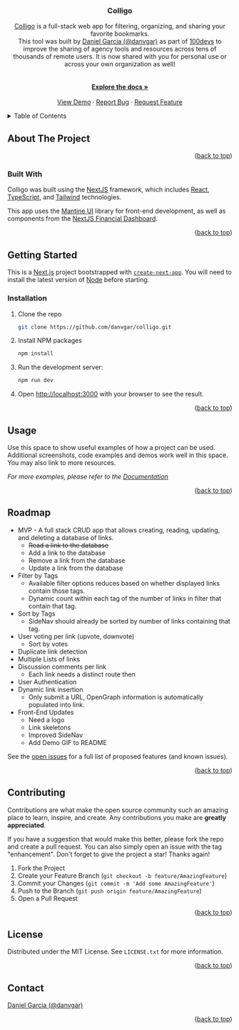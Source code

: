 <a name="readme-top"></a>
<!-- PROJECT LOGO -->
<div align="center">
  <!-- <a href="https://github.com/danvgar/colligo">
    <img src="images/logo.png" alt="Logo" width="80" height="80">
  </a> -->
<h3 align="center">Colligo</h3>
  <p align="center">
    <a href="https://colligo.vercel.app/">Colligo</a> is a full-stack web app for filtering, organizing, and sharing your favorite bookmarks. 
    <br />
  This tool was built by <a href="http://danvgar.co">Daniel Garcia (@danvgar)</a> as part of <a href="https://100devs.org/">100devs</a> to improve the sharing of agency tools and resources across tens of thousands of remote users. It is now shared with you for personal use or across your own organization as well!
    <br />
    <br />
    <br />
    <a href="https://github.com/danvgar/colligo"><strong>Explore the docs »</strong></a>
    <br />
    <br />
    <a href="https://colligo.vercel.demo/">View Demo</a>
    ·
    <a href="https://github.com/danvgar/colligo/issues">Report Bug</a>
    ·
    <a href="https://github.com/danvgar/colligo/issues">Request Feature</a>
  </p>
</div>

<!-- TABLE OF CONTENTS -->
<details>
  <summary>Table of Contents</summary>
  <ol>
    <li>
      <a href="#about-the-project">About The Project</a>
      <ul>
        <li><a href="#built-with">Built With</a></li>
      </ul>
    </li>
    <li>
      <a href="#getting-started">Getting Started</a>
      <ul>
        <li><a href="#prerequisites">Prerequisites</a></li>
        <li><a href="#installation">Installation</a></li>
      </ul>
    </li>
    <li><a href="#usage">Usage</a></li>
    <li><a href="#roadmap">Roadmap</a></li>
    <li><a href="#contributing">Contributing</a></li>
    <li><a href="#license">License</a></li>
    <li><a href="#contact">Contact</a></li>
    <li><a href="#acknowledgments">Acknowledgments</a></li>
  </ol>
</details>

<!-- ABOUT THE PROJECT -->

## About The Project

<!-- [![Product Name Screen Shot][product-screenshot]](https://example.com) -->

<p align="right">(<a href="#readme-top">back to top</a>)</p>

### Built With

Colligo was built using the <a href="https://nextjs.org/">NextJS</a> framework, which includes <a href="https://react.dev/">React</a>, <a href="https://www.typescriptlang.org/">TypeScript</a>, and <a href="https://tailwindcss.com/">Tailwind</a> technologies. 

This app uses the <a href="https://mantine.dev/">Mantine UI</a> library for front-end development, as well as components from the <a href="https://nextjs.org/learn/dashboard-app">NextJS Financial Dashboard</a>.

<p align="right">(<a href="#readme-top">back to top</a>)</p>

<!-- GETTING STARTED -->

## Getting Started

This is a [Next.js](https://nextjs.org/) project bootstrapped with [`create-next-app`](https://github.com/vercel/next.js/tree/canary/packages/create-next-app). You will need to install the latest version of [Node](https://nodejs.org/en/download) before starting.

### Installation

1. Clone the repo
   ```bash
   git clone https://github.com/danvgar/colligo.git
   ```
2. Install NPM packages
   ```bash
   npm install
   ```
3. Run the development server:
   ```bash
   npm run dev
   ```
4. Open [http://localhost:3000](http://localhost:3000) with your browser to see the result.

<p align="right">(<a href="#readme-top">back to top</a>)</p>

<!-- USAGE EXAMPLES -->

## Usage

Use this space to show useful examples of how a project can be used. Additional screenshots, code examples and demos work well in this space. You may also link to more resources.

_For more examples, please refer to the [Documentation](https://example.com)_

<p align="right">(<a href="#readme-top">back to top</a>)</p>

<!-- ROADMAP -->

## Roadmap

- MVP - A full stack CRUD app that allows creating, reading, updating, and deleting a database of links.
  - ~~Read a link to the database~~
  - Add a link to the database
  - Remove a link from the database
  - Update a link from the database
- Filter by Tags
  - Available filter options reduces based on whether displayed links contain those tags.
  - Dynamic count within each tag of the number of links in filter that contain that tag.
- Sort by Tags
  - SideNav should already be sorted by number of links containing that tag.
- User voting per link (upvote, downvote)
  - Sort by votes
- Duplicate link detection
- Multiple Lists of links
- Discussion comments per link
  - Each link needs a distinct route then
- User Authentication
- Dynamic link insertion
  - Only submit a URL, OpenGraph information is automatically populated into link.
- Front-End Updates
  - Need a logo
  - Link skeletons
  - Improved SideNav
  - Add Demo GIF to README

See the [open issues](https://github.com/danvgar/colligo/issues) for a full list of proposed features (and known issues).

<p align="right">(<a href="#readme-top">back to top</a>)</p>

<!-- CONTRIBUTING -->

## Contributing

Contributions are what make the open source community such an amazing place to learn, inspire, and create. Any contributions you make are **greatly appreciated**.

If you have a suggestion that would make this better, please fork the repo and create a pull request. You can also simply open an issue with the tag "enhancement".
Don't forget to give the project a star! Thanks again!

1. Fork the Project
2. Create your Feature Branch (`git checkout -b feature/AmazingFeature`)
3. Commit your Changes (`git commit -m 'Add some AmazingFeature'`)
4. Push to the Branch (`git push origin feature/AmazingFeature`)
5. Open a Pull Request

<p align="right">(<a href="#readme-top">back to top</a>)</p>

<!-- LICENSE -->

## License

Distributed under the MIT License. See `LICENSE.txt` for more information.

<p align="right">(<a href="#readme-top">back to top</a>)</p>

<!-- CONTACT -->

## Contact

[Daniel Garcia (@danvgar)](https://danvgar.co/)

<p align="right">(<a href="#readme-top">back to top</a>)</p>

<!-- ACKNOWLEDGMENTS

## Acknowledgments

- []()
- []()
- []() -->

<!-- <p align="right">(<a href="#readme-top">back to top</a>)</p> -->

<!-- MARKDOWN LINKS & IMAGES -->
<!-- https://www.markdownguide.org/basic-syntax/#reference-style-links -->

[contributors-shield]: https://img.shields.io/github/contributors/danvgar/colligo.svg?style=for-the-badge
[contributors-url]: https://github.com/danvgar/colligo/graphs/contributors
[forks-shield]: https://img.shields.io/github/forks/danvgar/colligo.svg?style=for-the-badge
[forks-url]: https://github.com/danvgar/colligo/network/members
[stars-shield]: https://img.shields.io/github/stars/danvgar/colligo.svg?style=for-the-badge
[stars-url]: https://github.com/danvgar/colligo/stargazers
[issues-shield]: https://img.shields.io/github/issues/danvgar/colligo.svg?style=for-the-badge
[issues-url]: https://github.com/danvgar/colligo/issues
[license-shield]: https://img.shields.io/github/license/danvgar/colligo.svg?style=for-the-badge
[license-url]: https://github.com/danvgar/colligo/blob/master/LICENSE.txt
[linkedin-shield]: https://img.shields.io/badge/-LinkedIn-black.svg?style=for-the-badge&logo=linkedin&colorB=555
[linkedin-url]: https://linkedin.com/in/danvgar
[product-screenshot]: images/screenshot.png
[Next.js]: https://img.shields.io/badge/next.js-000000?style=for-the-badge&logo=nextdotjs&logoColor=white
[Next-url]: https://nextjs.org/
[React.js]: https://img.shields.io/badge/React-20232A?style=for-the-badge&logo=react&logoColor=61DAFB
[React-url]: https://reactjs.org/
[Vue.js]: https://img.shields.io/badge/Vue.js-35495E?style=for-the-badge&logo=vuedotjs&logoColor=4FC08D
[Vue-url]: https://vuejs.org/
[Angular.io]: https://img.shields.io/badge/Angular-DD0031?style=for-the-badge&logo=angular&logoColor=white
[Angular-url]: https://angular.io/
[Svelte.dev]: https://img.shields.io/badge/Svelte-4A4A55?style=for-the-badge&logo=svelte&logoColor=FF3E00
[Svelte-url]: https://svelte.dev/
[Laravel.com]: https://img.shields.io/badge/Laravel-FF2D20?style=for-the-badge&logo=laravel&logoColor=white
[Laravel-url]: https://laravel.com
[Bootstrap.com]: https://img.shields.io/badge/Bootstrap-563D7C?style=for-the-badge&logo=bootstrap&logoColor=white
[Bootstrap-url]: https://getbootstrap.com
[JQuery.com]: https://img.shields.io/badge/jQuery-0769AD?style=for-the-badge&logo=jquery&logoColor=white
[JQuery-url]: https://jquery.com
